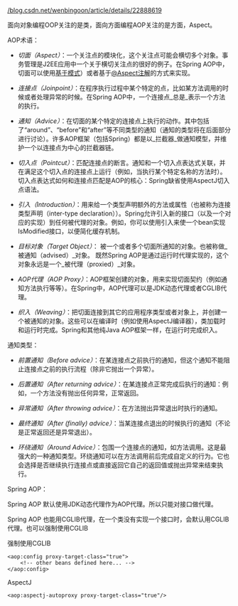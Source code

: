 [/blog.csdn.net/wenbingoon/article/details/22888619](/blog.csdn.net/wenbingoon/article/details/22888619)

面向对象编程OOP关注的是类，面向方面编程AOP关注的是方面，Aspect。

AOP术语：

* _切面（Aspect）_：一个关注点的模块化，这个关注点可能会横切多个对象。事务管理是J2EE应用中一个关于横切关注点的很好的例子。在Spring AOP中，切面可以使用[基于模式](http://shouce.jb51.net/spring/aop.html#aop-schema)）或者基于[@Aspect注解](http://shouce.jb51.net/spring/aop.html#aop-ataspectj)的方式来实现。

* _连接点（Joinpoint）_：在程序执行过程中某个特定的点，比如某方法调用的时候或者处理异常的时候。在Spring AOP中，一个连接点_总是_表示一个方法的执行。

* _通知（Advice）_：在切面的某个特定的连接点上执行的动作。其中包括了“around”、“before”和“after”等不同类型的通知（通知的类型将在后面部分进行讨论）。许多AOP框架（包括Spring）都是以_拦截器_做通知模型，并维护一个以连接点为中心的拦截器链。

* _切入点（Pointcut）_：匹配连接点的断言。通知和一个切入点表达式关联，并在满足这个切入点的连接点上运行（例如，当执行某个特定名称的方法时）。切入点表达式如何和连接点匹配是AOP的核心：Spring缺省使用AspectJ切入点语法。

* _引入（Introduction）_：用来给一个类型声明额外的方法或属性（也被称为连接类型声明（inter-type declaration））。Spring允许引入新的接口（以及一个对应的实现）到任何被代理的对象。例如，你可以使用引入来使一个bean实现IsModified接口，以便简化缓存机制。

* _目标对象（Target Object）_： 被一个或者多个切面所通知的对象。也被称做_被通知（advised）_对象。 既然Spring AOP是通过运行时代理实现的，这个对象永远是一个_被代理（proxied）_对象。

* _AOP代理（AOP Proxy）_：AOP框架创建的对象，用来实现切面契约（例如通知方法执行等等）。在Spring中，AOP代理可以是JDK动态代理或者CGLIB代理。

* _织入（Weaving）_：把切面连接到其它的应用程序类型或者对象上，并创建一个被通知的对象。这些可以在编译时（例如使用AspectJ编译器），类加载时和运行时完成。Spring和其他纯Java AOP框架一样，在运行时完成织入。

通知类型：

* _前置通知（Before advice）_：在某连接点之前执行的通知，但这个通知不能阻止连接点之前的执行流程（除非它抛出一个异常）。

* _后置通知（After returning advice）_：在某连接点正常完成后执行的通知：例如，一个方法没有抛出任何异常，正常返回。

* _异常通知（After throwing advice）_：在方法抛出异常退出时执行的通知。

* _最终通知（After \(finally\) advice）_：当某连接点退出的时候执行的通知（不论是正常返回还是异常退出）。

* _环绕通知（Around Advice）_：包围一个连接点的通知，如方法调用。这是最强大的一种通知类型。环绕通知可以在方法调用前后完成自定义的行为。它也会选择是否继续执行连接点或直接返回它自己的返回值或抛出异常来结束执行。

Spring AOP：

Spring AOP 默认使用JDK动态代理作为AOP代理。所以只能对接口做代理。

Spring AOP 也能用CGLIB代理，在一个类没有实现一个接口时，会默认用CGLIB代理。也可以强制使用CGLIB

强制使用CGLIB

```
<aop:config proxy-target-class="true">
    <!-- other beans defined here... -->
</aop:config>
```

AspectJ

```
<aop:aspectj-autoproxy proxy-target-class="true"/>
```



